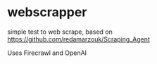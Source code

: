 # webscrapper
simple test to web scrape, based on https://github.com/redamarzouk/Scraping_Agent

Uses Firecrawl and OpenAI